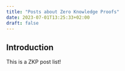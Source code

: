 ```yaml
---
title: "Posts about Zero Knowledge Proofs"
date: 2023-07-01T13:25:33+02:00
draft: false
---
```


## Introduction

This is a ZKP post list!
